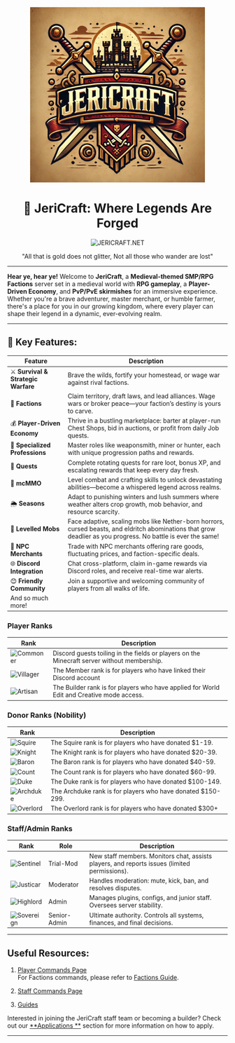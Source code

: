 <div align="center">
  <img src="/misc/assets/images/logos/jericraft_logo_1.png" alt="JeriCraft Realm" width="400">

# 🏰 JeriCraft: Where Legends Are Forged

![JERICRAFT.NET](https://img.shields.io/badge/JERICRAFT.NET-1.21.4-00AF54?style=for-the-badge&logo=curseforge)

"All that is gold does not glitter, Not all those who wander are lost"
</div>

---

**Hear ye, hear ye!** Welcome to **JeriCraft**, a **Medieval-themed SMP/RPG Factions** server set in a medieval world
with **RPG gameplay**, a **Player-Driven Economy**, and **PvP/PvE skirmishes** for an immersive experience. Whether
you're a brave adventurer, master merchant, or humble farmer, there's a place for you in our growing kingdom, where
every player can shape their legend in a dynamic, ever-evolving realm.

---

## 🔑 Key Features:

| Feature                             | Description                                                                                                                                                    |
|-------------------------------------|----------------------------------------------------------------------------------------------------------------------------------------------------------------|
| ⚔️ **Survival & Strategic Warfare** | Brave the wilds, fortify your homestead, or wage war against rival factions.                                                                                   |
| 🏰 **Factions**                     | Claim territory, draft laws, and lead alliances. Wage wars or broker peace—your faction’s destiny is yours to carve.                                           |
| 💰 **Player-Driven Economy**        | Thrive in a bustling marketplace: barter at player-run Chest Shops, bid in auctions, or profit from daily Job quests.                                          |
| 🔨 **Specialized Professions**      | Master roles like weaponsmith, miner or hunter, each with unique progression paths and rewards.                                                                |
| 📜 **Quests**                       | Complete rotating quests for rare loot, bonus XP, and escalating rewards that keep every day fresh.                                                            |
| 🎯 **mcMMO**                        | Level combat and crafting skills to unlock devastating abilities—become a whispered legend across realms.                                                      |
| 🌦️ **Seasons**                     | Adapt to punishing winters and lush summers where weather alters crop growth, mob behavior, and resource scarcity.                                             |
| 🐉 **Levelled Mobs**                | Face adaptive, scaling mobs like Nether-born horrors, cursed beasts, and eldritch abominations that grow deadlier as you progress. No battle is ever the same! |
| 🏪 **NPC Merchants**                | Trade with NPC merchants offering rare goods, fluctuating prices, and faction-specific deals.                                                                  |
| 🌐 **Discord Integration**          | Chat cross-platform, claim in-game rewards via Discord roles, and receive real-time war alerts.                                                                |
| 😊 **Friendly Community**           | Join a supportive and welcoming community of players from all walks of life.                                                                                   |
| And so much more!                   |

### Player Ranks

| Rank                                                                            | Description                                                                                 |
|---------------------------------------------------------------------------------|---------------------------------------------------------------------------------------------|
| ![Commoner](https://img.shields.io/badge/🏚️_Commoner-Guest-808080?style=flat)  | Discord guests toiling in the fields or players on the Minecraft server without membership. |
| ![Villager](https://img.shields.io/badge/🏘️_Villager-Member-555555?style=flat) | The Member rank is for players who have linked their Discord account                        |
| ![Artisan](https://img.shields.io/badge/🏗️_Artisan-Builder-5555FF?style=flat)  | The Builder rank is for players who have applied for World Edit and Creative mode access.   |

### Donor Ranks (Nobility)

| Rank                                                                     | Description                                                 |
|--------------------------------------------------------------------------|-------------------------------------------------------------|
| ![Squire](https://img.shields.io/badge/📜_Squire-FFAA00?style=flat)      | The Squire rank is for players who have donated $1-19.      |
| ![Knight](https://img.shields.io/badge/🛡️_Knight-FFAA00?style=flat)     | The Knight rank is for players who have donated $20-39.     |
| ![Baron](https://img.shields.io/badge/⚔️_Baron-AA00AA?style=flat)        | The Baron rank is for players who have donated $40-59.      |
| ![Count](https://img.shields.io/badge/🏹_Count-00AA00?style=flat)        | The Count rank is for players who have donated $60-99.      |
| ![Duke](https://img.shields.io/badge/🏰_Duke-00AAAA?style=flat)          | The Duke rank is for players who have donated $100-149.     |
| ![Archduke](https://img.shields.io/badge/🏛️_Archduke-0000AA?style=flat) | The Archduke rank is for players who have donated $150-299. |
| ![Overlord](https://img.shields.io/badge/🗡️_Overlord-5555FF?style=flat) | The Overlord rank is for players who have donated $300+     |

### Staff/Admin Ranks

| Rank                                                                      | Role         | Description                                                                                  |
|---------------------------------------------------------------------------|--------------|----------------------------------------------------------------------------------------------|
| ![Sentinel](https://img.shields.io/badge/🕊️_Sentinel-FF55FF?style=flat)  | Trial-Mod    | New staff members. Monitors chat, assists players, and reports issues (limited permissions). |
| ![Justicar](https://img.shields.io/badge/⚖️_Justicar-FFFF55?style=flat)   | Moderator    | Handles moderation: mute, kick, ban, and resolves disputes.                                  |
| ![Highlord](https://img.shields.io/badge/🔱_Highlord-FF5555?style=flat)   | Admin        | Manages plugins, configs, and junior staff. Oversees server stability.                       |
| ![Sovereign](https://img.shields.io/badge/👑_Sovereign-AA0000?style=flat) | Senior-Admin | Ultimate authority. Controls all systems, finances, and final decisions.                     |

---

## Useful Resources:

1. [Player Commands Page](/docs/commands/PLAYER-COMMANDS.md)<br>
   For Factions commands, please refer to [Factions Guide](/docs/guides/Factions.md).

2. [Staff Commands Page](/docs/commands/STAFF-COMMANDS.md)

3. [Guides](/docs/guides)

Interested in joining the JeriCraft staff team or becoming a builder? Check out our [**Applications
**](https://github.com/Chalwk/JeriCraftDocs/issues/new/choose) section for more information on how to apply.

---